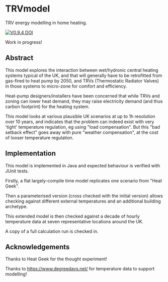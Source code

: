 # TRVmodel

TRV energy modelling in home heating.

[![V0.9.4 DOI](https://zenodo.org/badge/653210925.svg)](https://zenodo.org/doi/10.5281/zenodo.10116280)

Work in progress!


## Abstract

This model explores the interaction between wet/hydronic central heating systems typical of the UK,
and that will generally have to be retrofitted from gas-fired to heat pump by 2050,
and TRVs (Thermostatic Radiator Valves) in those systems to micro-zone for comfort and efficiency.

Heat-pump designers/installers have been concerned that while TRVs and zoning can lower
heat demand, they may raise electricity demand (and thus carbon footprint) for the heating system.

This model looks at various plausible UK scenarios at up to 1h resolution over 10 years,
and indicates that the problem can indeed exist with very 'tight' temperature regulation,
eg using "load compensation".  But this "bad setback effect" goes away with pure
"weather compensation", at the cost of looser temperature regulation.


## Implementation

This model is implemented in Java and expected behaviour is verified with JUnit tests.

Firstly, a flat largely-compile time model replicates one scenario from "Heat Geek".

Then a parameterised version (cross checked with the initial version) allows
checking against different external temperatures and an additional building archetype.

This extended model is then checked against a decade of hourly temperature data
at seven representative locations around the UK.

A copy of a full calculation run is checked in.


## Acknowledgements

Thanks to Heat Geek for the thought experiment!

Thanks to https://www.degreedays.net/ for temperature data to support modelling!